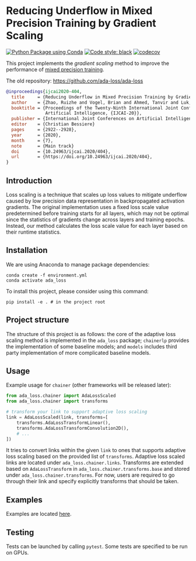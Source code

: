 # Reducing Underflow in Mixed Precision Training by Gradient Scaling

[![Python Package using Conda](https://github.com/kumasento/gradient-scaling/actions/workflows/test.yml/badge.svg)](https://github.com/kumasento/gradient-scaling/actions/workflows/test.yml)
[![Code style: black](https://img.shields.io/badge/code%20style-black-000000.svg)](https://github.com/psf/black)
[![codecov](https://codecov.io/gh/kumasento/gradient-scaling/branch/main/graph/badge.svg?token=XQZrHDoZKd)](https://codecov.io/gh/kumasento/gradient-scaling)


This project implements the _gradient scaling_ method to improve the performance of [mixed precision training](https://docs.nvidia.com/deeplearning/sdk/mixed-precision-training/index.html).

The old repository: https://github.com/ada-loss/ada-loss

```bibtex
@inproceedings{ijcai2020-404,
  title     = {Reducing Underflow in Mixed Precision Training by Gradient Scaling},
  author    = {Zhao, Ruizhe and Vogel, Brian and Ahmed, Tanvir and Luk, Wayne},
  booktitle = {Proceedings of the Twenty-Ninth International Joint Conference on
               Artificial Intelligence, {IJCAI-20}},
  publisher = {International Joint Conferences on Artificial Intelligence Organization},             
  editor    = {Christian Bessiere}	
  pages     = {2922--2928},
  year      = {2020},
  month     = {7},
  note      = {Main track}
  doi       = {10.24963/ijcai.2020/404},
  url       = {https://doi.org/10.24963/ijcai.2020/404},
}
```

## Introduction

Loss scaling is a technique that scales up loss values to mitigate underflow caused by low precision data representation in backpropagated activation gradients. The original implementation uses a fixed loss scale value predetermined before training starts for all layers, which may not be optimal since the statistics of gradients change across layers and training epochs. Instead, our method calculates the loss scale value for each layer based on their runtime statistics.

## Installation

We are using Anaconda to manage package dependencies:

```shell
conda create -f environment.yml
conda activate ada_loss
```

To install this project, please consider using this command:

```shell
pip install -e . # in the project root
```

## Project structure

The structure of this project is as follows: the core of the adaptive loss scaling method is implemented in the `ada_loss` package; `chainerlp` provides the implementation of some baseline models; and `models` includes third party implementation of more complicated baseline models.

## Usage

Example usage for `chainer` (other frameworks will be released later):

```python
from ada_loss.chainer import AdaLossScaled
from ada_loss.chainer import transforms

# transform your link to support adaptive loss scaling
link = AdaLossScaled(link, transforms=[
    transforms.AdaLossTransformLinear(),
    transforms.AdaLossTransformConvolution2D(),
    # ...
])
```

It tries to convert links within the given `link` to ones that supports adaptive loss scaling based on the provided list of `transforms`. Adaptive loss scaled links are located under `ada_loss.chainer.links`. Transforms are extended based on `AdaLossTransform` in `ada_loss.chainer.transforms.base` and stored under `ada_loss.chainer.transforms`. For now, users are required to go through their link and specify explicitly transforms that should be taken.

## Examples

Examples are located [here](examples/adaptive_loss_scaling).

## Testing

Tests can be launched by calling `pytest`. Some tests are specified to be run on GPUs.
